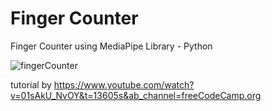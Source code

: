 # Finger Counter
 Finger Counter using MediaPipe Library - Python
 
 ![fingerCounter](https://user-images.githubusercontent.com/64952949/164947247-885e3985-092e-4e4c-a54a-d3235587912f.gif)

tutorial by https://www.youtube.com/watch?v=01sAkU_NvOY&t=13605s&ab_channel=freeCodeCamp.org
